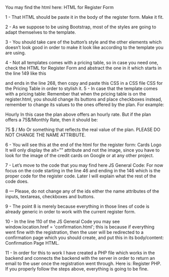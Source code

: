 You may find the html here: HTML for Register Form

1 - That HTML should be paste it in the body of the register form. Make it fit.

2 - As we suppose to be using Bootstrap, most of the styles are going to adapt themselves to the template.

3 - You should take care of the button’s style and the other elements which doesn’t look good in order to make it look like according to the template you are using.

4 - Not all templates comes with a pricing table, so in case you need one, check the HTML for Register Form and abstract the one in it which starts in the line 149 like this

and ends in the line 268, then copy and paste this CSS in a CSS file CSS for the Pricing Table in order to stylish it.
5 - In case that the template comes with a pricing table: Remember that when the pricing table is on the register.html, you should change its buttons and place checkboxes instead, remember to change its values to the ones offered by the plan. For example:

Hourly
In this case the plan above offers an hourly rate. But if the plan offers a 75$/Monthly Rate, then it should be:

75 $ / Mo
Or something that reflects the real value of the plan. PLEASE DO NOT CHANGE THE NAME ATTRIBUTE.

6 - You will see this at the end of the html for the register form: Cards Logo It will only display the alt=”” attribute and not the image, since you have to look for the image of the credit cards on Google or at any other project.

7 - Let’s move to the code that you may find here JS General Code: For now focus on the code starting in the line 46 and ending in the 146 which is the proper code for the register code. Later I will explain what the rest of the code does.

8 — Please, do not change any of the ids either the name attributes of the inputs, textareas, checkboxes and buttons.

9 - The point 8 is merely because everything in those lines of code is already generic in order to work with the current register form.

10 - In the line 110 of the JS General Code you may see window.location.href = 'confirmation.html'; this is because if everything went fine with the registration, then the user will be redirected to a confirmation page which you should create, and put this in its body/content: Confirmation Page HTML.

11 - In order for this to work I have created a PHP file which works in the backend and connects the backend with the server in order to return an email to the user once the registration went through. Here is: Register PHP. If you properly follow the steps above, everything is going to be fine.

